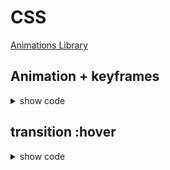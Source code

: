 # CSS

[Animations Library](https://animista.net/)

## Animation + keyframes

<details>
<summary>show code</summary>

- from to

```cs

.banner{
    width: 200px;
    height: 40px;
    padding: 10px;
    font-size: 2rem;
    text-align: center;
    animation-name: meubanner;
    animation-duration: 5s;

}

@keyframes meubanner{
    from{
        background: green;
        border-radius: 50px;
        color: #f2f2f2;
    }
    to{
        background: red;
        color: black;
    }
}
```

- color

```css
h1 {
  color: coral;
  transition: 16s;
  font-size: 3em;
  text-align: center;
  font-style: italic;
  text-transform: uppercase;
  letter-spacing: 1rem;
  animation: novo 5s infinite;
}

@keyframes novo {
  to {
    color: blue;
  }
}

//html
<h1>Geraldox</h1>
```

- opacity

```cs

 .lead {
        font-size: 2rem;
        animation: lead 5s ease-in-out;
      }

      @keyframes lead {
        from {
          opacity: 0;
        }
        to {
          opacity: 1;
        }
      }


      //html
       <p class="lead">
      Lorem ipsum dolor sit, amet consectetur adipisicing elit. Perspiciatis
      corrupti quibusdam impedit asperiores nemo necessitatibus esse dignissimos
      cupiditate possimus culpa quam, rem, voluptates nulla. Ea aliquid tenetur
      et accusantium id.
    </p>
```

- 0% to 100%

```css
@keyframes animacao {
  0% {
    opacity: 0;
    /* font-size: 3rem; */
  }
  100% {
    opacity: 1;
    font-size: 1rem;
  }
}
```

</details>

## transition :hover

<details>
<summary>show code</summary>

```css
.box {
  font-size: 25px;
  display: table;
  border: 1px solid black;
  border-radius: 50%;
  padding: 10px;
  transition: 4s;
}
.box:hover {
  background: red;
  border-radius: 15px;
  border: 4px solid black;
  color: yellow;
  padding: 15px;
}
```

</details>
